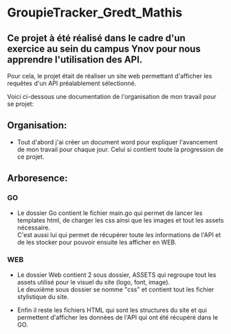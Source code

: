 # GroupieTracker_Gredt_Mathis

## Ce projet à été réalisé dans le cadre d'un exercice au sein du campus Ynov pour nous apprendre l'utilisation des API.  
Pour cela, le projet était de réaliser un site web permettant d'afficher les requêtes d'un API préalablement sélectionné.  

Voici ci-dessous une documentation de l'organisation de mon travail pour se projet:  
  
## Organisation:  
  
- Tout d'abord j'ai créer un document word pour expliquer l'avancement de mon travail pour chaque jour. Celui si contient toute la progression de ce projet.  

## Arboresence:
  
### GO

- Le dossier Go contient le fichier main.go qui permet de lancer les templates html, de charger les css ainsi que les images et tout les assets nécessaire.  
C'est aussi lui qui permet de récupérer toute les informations de l'API et de les stocker pour pouvoir ensuite les afficher en WEB.


### WEB  
  
- Le dossier Web contient 2 sous dossier, ASSETS qui regroupe tout les assets utilisé pour le visuel du site (logo, font, image).  
Le deuxième sous dossier se nomme "css" et contient tout les fichier stylistique du site.  
  
- Enfin il reste les fichiers HTML qui sont les structures du site et qui permettent d'afficher les données de l'API qui ont été récupéré dans le GO.  







